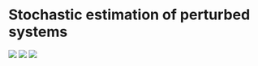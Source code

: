 # Stochastic estimation of perturbed systems
![](https://github.com/ooblahman/lkf/blob/master/figures/gt.png)
![](https://github.com/ooblahman/lkf/blob/master/figures/kf.png)
![](https://github.com/ooblahman/lkf/blob/master/figures/lkf.png)
